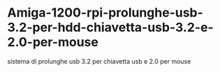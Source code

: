 # Amiga-1200-rpi-prolunghe-usb-3.2-per-hdd-chiavetta-usb-3.2-e-2.0-per-mouse
sistema di prolunghe usb 3.2 per chiavetta usb e 2.0 per mouse
